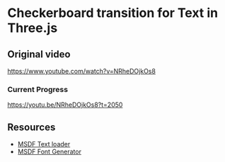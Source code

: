 # Checkerboard transition for Text in Three.js

## Original video
https://www.youtube.com/watch?v=NRheDOjkOs8
### Current Progress
https://youtu.be/NRheDOjkOs8?t=2050

## Resources
- [MSDF Text loader](https://github.com/leochocolat/three-msdf-text)
- [MSDF Font Generator](https://msdf-bmfont.donmccurdy.com/)